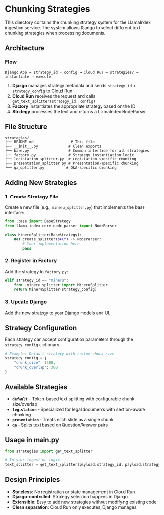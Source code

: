 # Chunking Strategies

This directory contains the chunking strategy system for the LlamaIndex ingestion service. The system allows Django to select different text chunking strategies when processing documents.

## Architecture

### Flow
```
Django App → strategy_id + config → Cloud Run → strategies/ → instantiate → execute
```

1. **Django** manages strategy metadata and sends `strategy_id` + `strategy_config` to Cloud Run
2. **Cloud Run** receives the request and calls `get_text_splitter(strategy_id, config)`
3. **Factory** instantiates the appropriate strategy based on the ID
4. **Strategy** processes the text and returns a LlamaIndex NodeParser

## File Structure

```
strategies/
├── README.md                 # This file
├── __init__.py              # Clean exports
├── base.py                  # Common interface for all strategies
├── factory.py               # Strategy instantiation logic
├── legislation_splitter.py  # Legislation-specific chunking
├── presentation_splitter.py # Presentation-specific chunking
└── qa_splitter.py          # Q&A-specific chunking
```

## Adding New Strategies

### 1. Create Strategy File
Create a new file (e.g., `mineru_splitter.py`) that implements the base interface:

```python
from .base import BaseStrategy
from llama_index.core.node_parser import NodeParser

class MineruSplitter(BaseStrategy):
    def create_splitter(self) -> NodeParser:
        # Your implementation here
        pass
```

### 2. Register in Factory
Add the strategy to `factory.py`:

```python
elif strategy_id == "mineru":
    from .mineru_splitter import MineruSplitter
    return MineruSplitter(strategy_config)
```

### 3. Update Django
Add the new strategy to your Django models and UI.

## Strategy Configuration

Each strategy can accept configuration parameters through the `strategy_config` dictionary:

```python
# Example: Default strategy with custom chunk size
strategy_config = {
    "chunk_size": 1500,
    "chunk_overlap": 300
}
```

## Available Strategies

- **`default`** - Token-based text splitting with configurable chunk size/overlap
- **`legislation`** - Specialized for legal documents with section-aware chunking
- **`presentation`** - Treats each slide as a single chunk
- **`qa`** - Splits text based on Question/Answer pairs

## Usage in main.py

```python
from strategies import get_text_splitter

# In your ingestion logic:
text_splitter = get_text_splitter(payload.strategy_id, payload.strategy_config)
```

## Design Principles

- **Stateless**: No registration or state management in Cloud Run
- **Django-controlled**: Strategy selection happens in Django
- **Extensible**: Easy to add new strategies without modifying existing code
- **Clean separation**: Cloud Run only executes, Django manages
